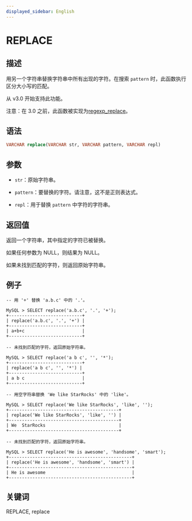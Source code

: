 ```yaml
---
displayed_sidebar: English
---
```


# REPLACE

## 描述

用另一个字符串替换字符串中所有出现的字符。在搜索 `pattern` 时，此函数执行区分大小写的匹配。

从 v3.0 开始支持此功能。

注意：在 3.0 之前，此函数被实现为[regexp_replace](../like-predicate-functions/regexp_replace.md)。

## 语法

```SQL
VARCHAR replace(VARCHAR str, VARCHAR pattern, VARCHAR repl)
```

## 参数

- `str`：原始字符串。

- `pattern`：要替换的字符。请注意，这不是正则表达式。

- `repl`：用于替换 `pattern` 中字符的字符串。

## 返回值

返回一个字符串，其中指定的字符已被替换。

如果任何参数为 NULL，则结果为 NULL。

如果未找到匹配的字符，则返回原始字符串。

## 例子

```plain
-- 用 '+' 替换 'a.b.c' 中的 '.'。

MySQL > SELECT replace('a.b.c', '.', '+');
+----------------------------+
| replace('a.b.c', '.', '+') |
+----------------------------+
| a+b+c                      |
+----------------------------+

-- 未找到匹配的字符，返回原始字符串。

MySQL > SELECT replace('a b c', '', '*');
+----------------------------+
| replace('a b c', '', '*') |
+----------------------------+
| a b c                      |
+----------------------------+

-- 用空字符串替换 'We like StarRocks' 中的 'like'。

MySQL > SELECT replace('We like StarRocks', 'like', '');
+------------------------------------------+
| replace('We like StarRocks', 'like', '') |
+------------------------------------------+
| We  StarRocks                            |
+------------------------------------------+

-- 未找到匹配的字符，返回原始字符串。

MySQL > SELECT replace('He is awesome', 'handsome', 'smart');
+-----------------------------------------------+
| replace('He is awesome', 'handsome', 'smart') |
+-----------------------------------------------+
| He is awesome                                 |
+-----------------------------------------------+
```

## 关键词

REPLACE, replace
